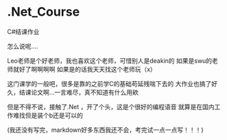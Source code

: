 # .Net_Course
C#结课作业


怎么说呢....

Leo老师是个好老师，我也喜欢这个老师，可惜别人是deakin的
如果是swu的老师就好了啊啊啊啊
如果是的话我天天找这个老师玩（x）

这门课学的一般吧，很多是靠的之前学C的基础苟延残喘下去的
大作业也搞了好久，结课论文啊...一言难尽，真不知道有什么用欸

但是不得不说，接触了.Net ，开了个头，这是个很好的编程语音
就算是在国内工作难找但是装个b还是可以的

(我还没有写完，markdown好多东西我还不会，考完试一点一点写！！！)
